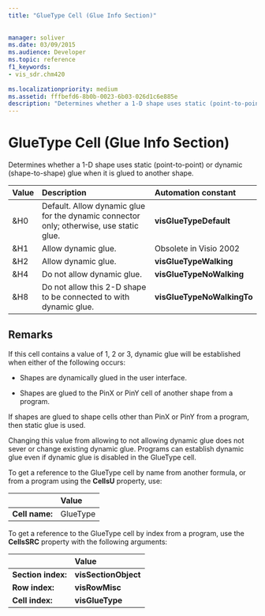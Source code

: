 ```yaml
---
title: "GlueType Cell (Glue Info Section)"
 
 
manager: soliver
ms.date: 03/09/2015
ms.audience: Developer
ms.topic: reference
f1_keywords:
- vis_sdr.chm420
 
ms.localizationpriority: medium
ms.assetid: fffbefd6-8b0b-0023-6b03-026d1c6e885e
description: "Determines whether a 1-D shape uses static (point-to-point) or dynamic (shape-to-shape) glue when it is glued to another shape."
---
```


# GlueType Cell (Glue Info Section)

Determines whether a 1-D shape uses static (point-to-point) or dynamic (shape-to-shape) glue when it is glued to another shape.
  
|**Value**|**Description**|**Automation constant**|
|:-----|:-----|:-----|
| &amp;H0  <br/> | Default. Allow dynamic glue for the dynamic connector only; otherwise, use static glue. |**visGlueTypeDefault** <br/> |
| &amp;H1  <br/> | Allow dynamic glue. | Obsolete in Visio 2002  <br/> |
| &amp;H2  <br/> | Allow dynamic glue. |**visGlueTypeWalking** <br/> |
| &amp;H4  <br/> | Do not allow dynamic glue. |**visGlueTypeNoWalking** <br/> |
| &amp;H8  <br/> | Do not allow this 2-D shape to be connected to with dynamic glue. |**visGlueTypeNoWalkingTo** <br/> |
   
## Remarks

If this cell contains a value of 1, 2 or 3, dynamic glue will be established when either of the following occurs:
  
- Shapes are dynamically glued in the user interface.
    
- Shapes are glued to the PinX or PinY cell of another shape from a program.
    
If shapes are glued to shape cells other than PinX or PinY from a program, then static glue is used.
  
Changing this value from allowing to not allowing dynamic glue does not sever or change existing dynamic glue. Programs can establish dynamic glue even if dynamic glue is disabled in the GlueType cell.
  
To get a reference to the GlueType cell by name from another formula, or from a program using the **CellsU** property, use: 
  
||Value |
|:-----|:-----|
| **Cell name:**  <br/> | GlueType  <br/> |
   
To get a reference to the GlueType cell by index from a program, use the **CellsSRC** property with the following arguments: 
  
||Value |
|:-----|:-----|
| **Section index:**  <br/> |**visSectionObject** <br/> |
| **Row index:**  <br/> |**visRowMisc** <br/> |
| **Cell index:**  <br/> |**visGlueType** <br/> |
   

